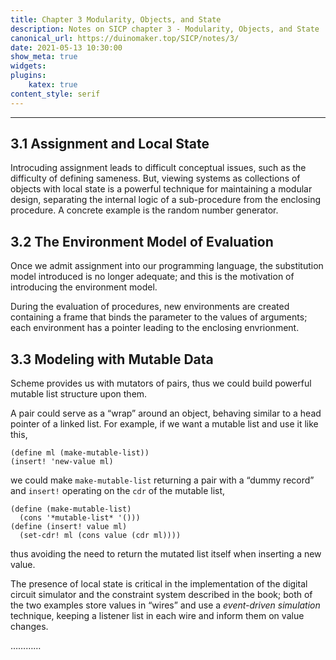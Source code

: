 ```yaml
---
title: Chapter 3 Modularity, Objects, and State
description: Notes on SICP chapter 3 - Modularity, Objects, and State
canonical_url: https://duinomaker.top/SICP/notes/3/
date: 2021-05-13 10:30:00
show_meta: true
widgets:
plugins:
    katex: true
content_style: serif
---
```


---

## 3.1 Assignment and Local State

Introcuding assignment leads to difficult conceptual issues, such as the difficulty of defining sameness. But, viewing systems as collections of objects with local state is a powerful technique for maintaining a modular design, separating the internal logic of a sub-procedure from the enclosing procedure. A concrete example is the random number generator.

## 3.2 The Environment Model of Evaluation

Once we admit assignment into our programming language, the substitution model introduced is no longer adequate; and this is the motivation of introducing the environment model.

During the evaluation of procedures, new environments are created containing a frame that binds the parameter to the values of arguments; each environment has a pointer leading to the enclosing envrionment.

## 3.3 Modeling with Mutable Data

Scheme provides us with mutators of pairs, thus we could build powerful mutable list structure upon them.

A pair could serve as a “wrap” around an object, behaving similar to a head pointer of a linked list. For example, if we want a mutable list and use it like this,

    (define ml (make-mutable-list))
    (insert! 'new-value ml)

we could make `make-mutable-list` returning a pair with a “dummy record” and `insert!` operating on the `cdr` of the mutable list,

    (define (make-mutable-list)
      (cons '*mutable-list* '()))
    (define (insert! value ml)
      (set-cdr! ml (cons value (cdr ml))))

thus avoiding the need to return the mutated list itself when inserting a new value.

The presence of local state is critical in the implementation of the digital circuit simulator and the constraint system described in the book; both of the two examples store values in “wires” and use a _event-driven simulation_ technique, keeping a listener list in each wire and inform them on value changes.

…………